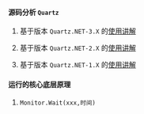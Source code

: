 #### 源码分析 `Quartz`

1. 基于版本 `Quartz.NET-3.X` 的[使用讲解](quartz3.md)

2. 基于版本 `Quartz.NET-2.X` 的[使用讲解](quartz2.md)

3. 基于版本 `Quartz.NET-1.X` 的[使用讲解](quartz1.md)

#### 运行的核心底层原理

1. `Monitor.Wait(xxx,时间)`
